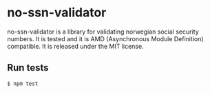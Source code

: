 # no-ssn-validator

no-ssn-validator is a library for validating norwegian social security numbers.
It is tested and it is AMD (Asynchronous Module Definition) compatible. It is
released under the MIT license.

## Run tests
```
$ npm test
```
